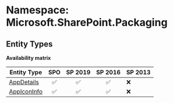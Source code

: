 # Namespace: Microsoft.SharePoint.Packaging

## Entity Types

**Availability matrix**

Entity Type | SPO | SP 2019 | SP 2016 | SP 2013
----------|:---:|:-------:|:-------:|:-------
[AppDetails](./EntityTypes/AppDetails.md) | ✅ | ✅ | ✅ | ❌
[AppIconInfo](./EntityTypes/AppIconInfo.md) | ✅ | ✅ | ✅ | ❌